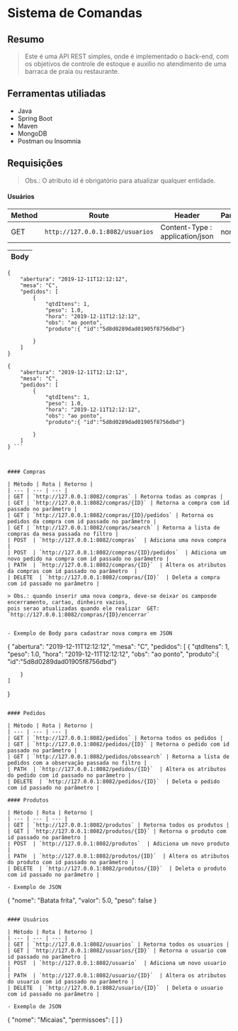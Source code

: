 # Sistema de Comandas

## Resumo

> Este é uma API REST simples, onde é implementado o back-end, com os objetivos de controle de estoque e auxilio no atendimento de uma barraca de praia ou restaurante.

## Ferramentas utiliadas

- Java
- Spring Boot
- Maven
- MongoDB
- Postman ou Insomnia

## Requisições  
  
> Obs.: O atributo id é obrigatório para atualizar qualquer entidade.

#### Usuários

| Method | Route | Header | Params
| --- | --- | --- | --- |
| GET | `http://127.0.0.1:8082/usuarios` | Content-Type : application/json | none |

| Body |
| --- | 


```
{
    "abertura": "2019-12-11T12:12:12",
    "mesa": "C",
    "pedidos": [
        {
            "qtdItens": 1,
            "peso": 1.0,
            "hora": "2019-12-11T12:12:12",
            "obs": "ao ponto",
            "produto":{ "id":"5d8d0289dad01905f8756dbd"}
            
        }
    ]
} 
```
```
{
    "abertura": "2019-12-11T12:12:12",
    "mesa": "C",
    "pedidos": [
        {
            "qtdItens": 1,
            "peso": 1.0,
            "hora": "2019-12-11T12:12:12",
            "obs": "ao ponto",
            "produto":{ "id":"5d8d0289dad01905f8756dbd"}
            
        }
    ]
} ```



#### Compras
  
| Método | Rota | Retorno |
| --- | --- | --- |
| GET | `http://127.0.0.1:8082/compras` | Retorna todas as compras |
| GET | `http://127.0.0.1:8082/compras/{ID}` | Retorna a compra com id passado no parâmetro |
| GET | `http://127.0.0.1:8082/compras/{ID}/pedidos` | Retorna os pedidos da compra com id passado no parâmetro |
| GET | `http://127.0.0.1:8082/compras/search` | Retorna a lista de compras da mesa passada no filtro |
| POST  | `http://127.0.0.1:8082/compras`  | Adiciona uma nova compra |
| POST  | `http://127.0.0.1:8082/compras/{ID}/pedidos`  | Adiciona um novo pedido na compra com id passado no parâmetro |
| PATH  | `http://127.0.0.1:8082/compras/{ID}`  | Altera os atributos da compras com id passado no parâmetro  |
| DELETE  | `http://127.0.0.1:8082/compras/{ID}`  | Deleta a compra com id passado no parâmetro |

> Obs.: quando inserir uma nova compra, deve-se deixar os camposde encerramento, cartao, dinheiro vazios, 
pois serao atualizadas quando ele realizar  GET: `http://127.0.0.1:8082/compras/{ID}/encerrar`


- Exemplo de Body para cadastrar nova compra em JSON

```
{
    "abertura": "2019-12-11T12:12:12",
    "mesa": "C",
    "pedidos": [
        {
            "qtdItens": 1,
            "peso": 1.0,
            "hora": "2019-12-11T12:12:12",
            "obs": "ao ponto",
            "produto":{ "id":"5d8d0289dad01905f8756dbd"}
            
        }
    ]
}

```

#### Pedidos
    
| Método | Rota | Retorno |
| --- | --- | --- |
| GET | `http://127.0.0.1:8082/pedidos` | Retorna todos os pedidos |
| GET | `http://127.0.0.1:8082/pedidos/{ID}` | Retorna o pedido com id passado no parâmetro |
| GET | `http://127.0.0.1:8082/pedidos/obssearch` | Retorna a lista de pedidos com a observação passada no filtro |
| PATH  | `http://127.0.0.1:8082/pedidos/{ID}`  | Altera os atributos do pedido com id passado no parâmetro |
| DELETE  | `http://127.0.0.1:8082/pedidos/{ID}`  | Deleta o pedido com id passado no parâmetro |

#### Produtos
  
| Método | Rota | Retorno |
| --- | --- | --- |
| GET | `http://127.0.0.1:8082/produtos` | Retorna todos os produtos |
| GET | `http://127.0.0.1:8082/produtos/{ID}` | Retorna o produto com id passado no parâmetro |
| POST  | `http://127.0.0.1:8082/produtos`  | Adiciona um novo produto |
| PATH  | `http://127.0.0.1:8082/produtos/{ID}`  | Altera os atributos do produto com id passado no parâmetro |
| DELETE  | `http://127.0.0.1:8082/produtos/{ID}`  | Deleta o produto com id passado no parâmetro |
  
- Exemplo de JSON

```
{
	"nome": "Batata frita",
	"valor": 5.0,
 	"peso": false
}
```

#### Usuários
  
| Método | Rota | Retorno |
| --- | --- | --- |
| GET | `http://127.0.0.1:8082/usuarios` | Retorna todos os usuarios |
| GET | `http://127.0.0.1:8082/usuarios/{ID}` | Retorna o usuario com id passado no parâmetro |
| POST  | `http://127.0.0.1:8082/usuario`  | Adiciona um novo usuario |
| PATH  | `http://127.0.0.1:8082/usuario/{ID}`  | Altera os atributos do usuario com id passado no parâmetro |
| DELETE  | `http://127.0.0.1:8082/usuario/{ID}`  | Deleta o usuario com id passado no parâmetro |
  
- Exemplo de JSON

```
{
	"nome": "Micaias",
	"permissoes": [
	]
}
```
